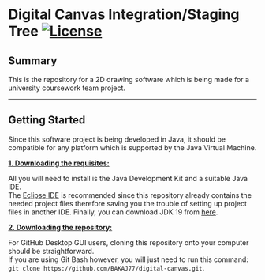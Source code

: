 # Digital Canvas Integration/Staging Tree [![License](https://img.shields.io/github/license/BAKAJ77/digital-canvas)](https://github.com/BAKAJ77/digital-canvas/blob/main/LICENSE)

## Summary
This is the repository for a 2D drawing software which is being made for a university coursework team project.

***

## Getting Started
Since this software project is being developed in Java, it should be compatible for any platform which is supported by the Java Virtual Machine.

<ins>**1. Downloading the requisites:**</ins>

All you will need to install is the Java Development Kit and a suitable Java IDE. </br>
The [Eclipse IDE](https://www.eclipse.org/downloads/) is recommended since this repository already contains the needed project files therefore saving you the trouble
of setting up project files in another IDE. Finally, you can download JDK 19 from [here](https://www.oracle.com/java/technologies/javase/jdk19-archive-downloads.html).

<ins>**2. Downloading the repository:**</ins>

For GitHub Desktop GUI users, cloning this repository onto your computer should be straightforward. </br>
If you are using Git Bash however, you will just need to run this command: `git clone https://github.com/BAKAJ77/digital-canvas.git`.
